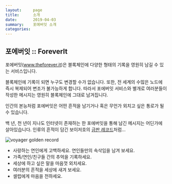 ```yaml
---
layout:     page
title:      소개
date:       2019-04-03
summary:    포에버잇 소개
categories:
---
```

## 포에버잇 :: ForeverIt

포에버잇\(<a href="http://www.theforever.it" target="_blank">www.theforever.it</a>\)은 블록체인에 다양한 형태의 기록을 영원히 남길 수 있는 서비스입니다.

블록체인에 기록이 되면 누구도 변경할 수가 없습니다. 또한, 전 세계의 수많은 노드에 즉시 복제되어 변조가 불가능하게 합니다. 따라서 포에버잇 서비스와 별개로 여러분들이 작성한 메시지는 영원히 블록체인에 그대로 남겨집니다.

인간의 본능처럼 포에버잇은 어떤 흔적을 남기거나 혹은 무언가 외치고 싶은 통로가 될 수 있습니다.

백 년, 천 년이 지나도 인터넷이 존재하는 한 포에버잇을 통해 남긴 메시지는 어딘가에 살아있습니다. 인류의 흔적이 담긴 보이저호의 <a href="https://ko.wikipedia.org/wiki/%EB%B3%B4%EC%9D%B4%EC%A0%80_%EA%B8%88%EC%A0%9C_%EC%9D%8C%EB%B0%98" target="_blank">금판 레코드</a>처럼...

![voyager golden record](https://blobscdn.gitbook.com/v0/b/gitbook-28427.appspot.com/o/assets%2F-LbOM2vFK1LFnS7KDu5H%2F-LbYGJgZFKxa73akN1uh%2F-LbYGRu94ixamo6bV-Np%2Fgolden_record.jpg?alt=media&token=a036b60c-ddbc-409c-a982-b6d9078ec274)

* 사랑하는 연인에게 고백하세요. 연인들만의 속삭임을 남겨 보세요.
* 가족/연인/친구들 간의 추억을 기록하세요.
* 세상에 하고 싶은 말을 마음껏 외치세요.
* 여러분의 흔적을 세상에 새겨 보세요.
* 셀럽에게 마음을 전하세요.

